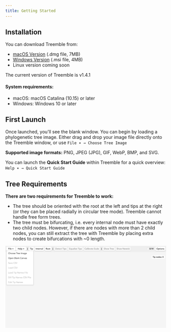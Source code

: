 ```yaml
---
title: Getting Started
---
```


## Installation

You can download Treemble from:

- [macOS Version](/Treemble_1.4.1_aarch64.dmg) (.dmg file, 7MB)
- [Windows Version](/Treemble_1.4.1_x64_en-US.msi) (.msi file, 4MB)
- Linux version coming soon

The current version of Treemble is v1.4.1

#### System requirements:

* macOS: macOS Catalina (10.15) or later
* Windows: Windows 10 or later


## First Launch

Once launched, you'll see the blank window. You can begin by loading a phylogenetic tree image. Either drag and drop your image file directly onto the Treemble window, or use `File ▾ → Choose Tree Image` 

**Supported image formats:** PNG, JPEG (JPG), GIF, WebP, BMP, and SVG.

You can launch the **Quick Start Guide** within Treemble for a quick overview: `Help ▾ → Quick Start Guide` 

## Tree Requirements

**There are two requirements for Treemble to work:**
* The tree should be oriented with the root at the left and tips at the right (or they can be placed radially in circular tree mode). Treemble cannot handle free form trees.
* The tree must be bifurcating, i.e. every internal node must have exactly two child nodes. However, if there are nodes with more than 2 child nodes, you can still extract the tree with Treemble by placing extra nodes to create bifurcations with ~0 length.

![UI overview](/img/Docs/blank_treemble_with_file_menu_open.png)



